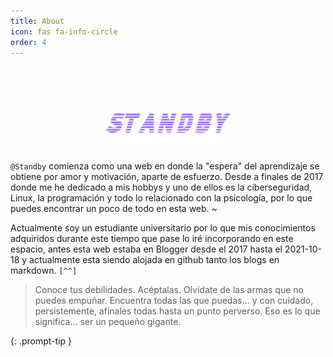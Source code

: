 ```yaml
---
title: About
icon: fas fa-info-circle
order: 4
---
```


<h1 align="center">
  <br>
  <a href="/"><img src="/assets/img/icon/banner.png" alt="Standby" width="200"></a>
</h1>

`@Standby` comienza como una web en donde la "espera" del aprendizaje se obtiene por amor y motivación, aparte de esfuerzo. Desde a finales de 2017 donde me he dedicado a mis hobbys y uno de ellos es la ciberseguridad, Linux, la programación y todo lo relacionado con la psicología, por lo que puedes encontrar un poco de todo en esta web. ~

Actualmente soy un estudiante universitario por lo que mis conocimientos adquiridos durante este tiempo que pase lo iré incorporando en este espacio, antes esta web estaba en Blogger desde el 2017 hasta el 2021-10-18 y actualmente esta siendo alojada en github tanto los blogs en markdown. `[^^]`

> Conoce tus debilidades. Acéptalas. Olvídate de las armas que no puedes empuñar. Encuentra todas las que puedas... y con cuidado, persistemente, afínales todas hasta un punto perverso. Eso es lo que significa... ser un pequeño gigante.

{: .prompt-tip }
